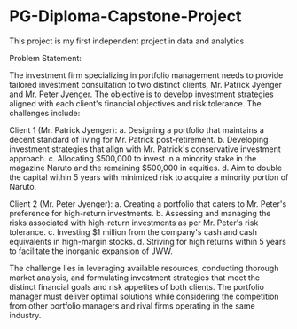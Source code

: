 # PG-Diploma-Capstone-Project

This project is my first independent project in data and analytics

Problem Statement:

The investment firm specializing in portfolio management needs to provide tailored investment consultation to two distinct clients, Mr. Patrick Jyenger and Mr. Peter Jyenger. The objective is to develop investment strategies aligned with each client's financial objectives and risk tolerance. The challenges include:

Client 1 (Mr. Patrick Jyenger):
a. Designing a portfolio that maintains a decent standard of living for Mr. Patrick post-retirement.
b. Developing investment strategies that align with Mr. Patrick's conservative investment approach.
c. Allocating $500,000 to invest in a minority stake in the magazine Naruto and the remaining $500,000 in equities.
d. Aim to double the capital within 5 years with minimized risk to acquire a minority portion of Naruto.

Client 2 (Mr. Peter Jyenger):
a. Creating a portfolio that caters to Mr. Peter's preference for high-return investments.
b. Assessing and managing the risks associated with high-return investments as per Mr. Peter's risk tolerance.
c. Investing $1 million from the company's cash and cash equivalents in high-margin stocks.
d. Striving for high returns within 5 years to facilitate the inorganic expansion of JWW.

The challenge lies in leveraging available resources, conducting thorough market analysis, and formulating investment strategies that meet the distinct financial goals and risk appetites of both clients. The portfolio manager must deliver optimal solutions while considering the competition from other portfolio managers and rival firms operating in the same industry.





